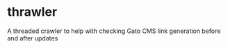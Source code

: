 # thrawler
A threaded crawler to help with checking Gato CMS link generation before and after updates

